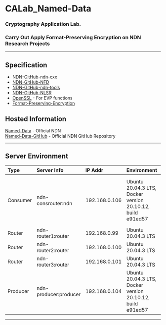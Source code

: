 # CALab_Named-Data
### Cryptography Application Lab. 
### Carry Out Apply Format-Preserving Encryption on NDN Research Projects

----
##  Specification
- [NDN-GitHub-ndn-cxx]
- [NDN-GitHub-NFD]
- [NDN-GitHub-ndn-tools]
- [NDN-GitHub-NLSR]
- [OpenSSL] - For EVP functions
- [Format-Preserving-Encryption]

## Hosted Information
[Named-Data] - Official NDN  
[Named-Data-GitHub] - Official NDN GitHub Repository

----
## Server Environment
| Type | Server Info | IP Addr | Environment | README |
|:-----|:--------------------------|:-----|:------------|:------------:|  
| Consumer | ndn-consrouter:ndn | 192.168.0.106 | Ubuntu 20.04.3 LTS, Docker version 20.10.12, build e91ed57 | [src/ndn_dev-ConsumerA][Consumer-A] [src/ndn_dev-ConsumerB][Consumer-B] |
| Router | ndn-router1:router | 192.168.0.99 | Ubuntu 20.04.3 LTS | [src/ndn_dev-router][router] |
| Router | ndn-router2:router | 192.168.0.100 | Ubuntu 20.04.3 LTS | [src/ndn_dev-router][router] |
| Router | ndn-router3:router | 192.168.0.101 | Ubuntu 20.04.3 LTS | [src/ndn_dev-router][router] |
| Producer | ndn-producer:producer | 192.168.0.104 | Ubuntu 20.04.3 LTS, Docker version 20.10.12, build e91ed57 | [src/ndn_dev-ProducerC][Producer-C] [src/ndn_dev-ProducerD][Producer-D] |


----

[Named-Data]: <https://named-data.net/>
[Named-Data-GitHub]: <https://github.com/named-data>

[NDN-GitHub-ndn-cxx]: <https://github.com/named-data/ndn-cxx>
[NDN-GitHub-NFD]: <https://github.com/named-data/NFD>
[NDN-GitHub-ndn-tools]: <https://github.com/named-data/ndn-tools>
[NDN-GitHub-NLSR]: <https://github.com/named-data/NLSR>
[OpenSSL]: <https://openssl.org/>
[Format-Preserving-Encryption]: <https://github.com/0NG/Format-Preserving-Encryption>